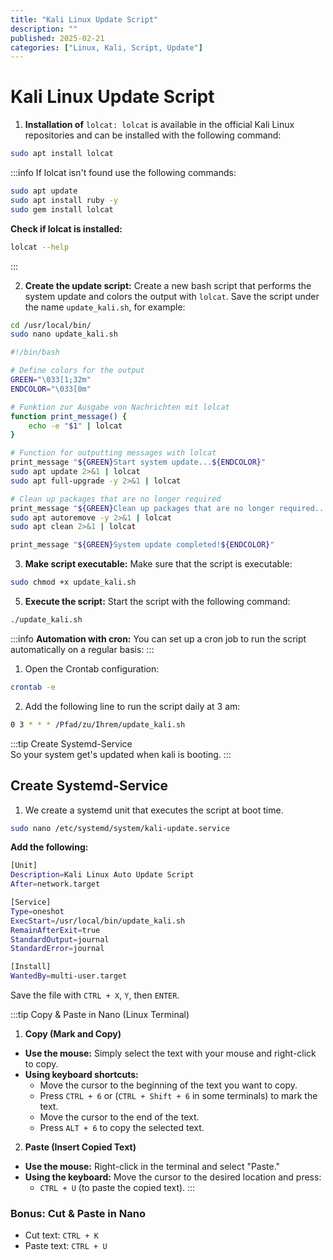 ```yaml
---
title: "Kali Linux Update Script"
description: ""
published: 2025-02-21
categories: ["Linux, Kali, Script, Update"]
---
```


# Kali Linux Update Script

1. **Installation of** `lolcat: lolcat` is available in the official Kali Linux repositories and can be installed with the following command:

```bash
sudo apt install lolcat
```

:::info
If lolcat isn't found use the following commands:  

```bash
sudo apt update
sudo apt install ruby -y
sudo gem install lolcat
```
**Check if lolcat is installed:**

```bash
lolcat --help
```
:::

2. **Create the update script:** Create a new bash script that performs the system update and colors the output with `lolcat`. Save the script under the name `update_kali.sh`, for example:

```bash
cd /usr/local/bin/
sudo nano update_kali.sh
```

```bash
#!/bin/bash

# Define colors for the output
GREEN="\033[1;32m"
ENDCOLOR="\033[0m"

# Funktion zur Ausgabe von Nachrichten mit lolcat
function print_message() {
    echo -e "$1" | lolcat
}

# Function for outputting messages with lolcat
print_message "${GREEN}Start system update...${ENDCOLOR}"
sudo apt update 2>&1 | lolcat
sudo apt full-upgrade -y 2>&1 | lolcat

# Clean up packages that are no longer required
print_message "${GREEN}Clean up packages that are no longer required...${ENDCOLOR}"
sudo apt autoremove -y 2>&1 | lolcat
sudo apt clean 2>&1 | lolcat

print_message "${GREEN}System update completed!${ENDCOLOR}"
```

3. **Make script executable:** Make sure that the script is executable:

```bash
sudo chmod +x update_kali.sh
```

5. **Execute the script:** Start the script with the following command:

```bash
./update_kali.sh
```

:::info
**Automation with cron:** You can set up a cron job to run the script automatically on a regular basis:
:::

1. Open the Crontab configuration:

```bash
crontab -e
```

2. Add the following line to run the script daily at 3 am:

```bash
0 3 * * * /Pfad/zu/Ihrem/update_kali.sh
```

:::tip
Create Systemd-Service  
So your system get's updated when kali is booting.
:::

## Create Systemd-Service
1. We create a systemd unit that executes the script at boot time.

```bash
sudo nano /etc/systemd/system/kali-update.service
```

**Add the following:**

```bash
[Unit]
Description=Kali Linux Auto Update Script
After=network.target

[Service]
Type=oneshot
ExecStart=/usr/local/bin/update_kali.sh
RemainAfterExit=true
StandardOutput=journal
StandardError=journal

[Install]
WantedBy=multi-user.target
```

Save the file with `CTRL + X`, `Y`, then `ENTER`.

:::tip
Copy & Paste in Nano (Linux Terminal)  

1. **Copy (Mark and Copy)**
- **Use the mouse:** Simply select the text with your mouse and right-click to copy.
- **Using keyboard shortcuts:**
    - Move the cursor to the beginning of the text you want to copy.
    - Press `CTRL + 6` or (`CTRL + Shift + 6` in some terminals) to mark the text.
    - Move the cursor to the end of the text.
    - Press `ALT + 6` to copy the selected text.  

2. **Paste (Insert Copied Text)**
- **Use the mouse:** Right-click in the terminal and select "Paste."
- **Using the keyboard:** Move the cursor to the desired location and press:
    - `CTRL + U` (to paste the copied text).
:::

### Bonus: Cut & Paste in Nano
- Cut text: `CTRL + K`
- Paste text: `CTRL + U`
